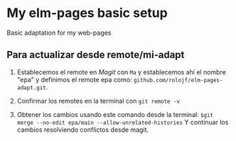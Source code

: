 # My elm-pages basic setup

Basic adaptation for my web-pages

## Para actualizar desde remote/mi-adapt
1. Establecemos el remote en _Magit_ con `Ma` y establecemos ahí
el nombre "epa" y definimos el remote epa como:  `github.com/rolojf/elm-pages-adapt.git`.

2. Confirmar los remotes en la terminal con `git remote -v`

3. Obtener los cambios usando este comando desde la terminal:
`$git merge --no-edit epa/main --allow-unrelated-histories`
Y continuar los cambios resolviendo conflictos desde magit.



